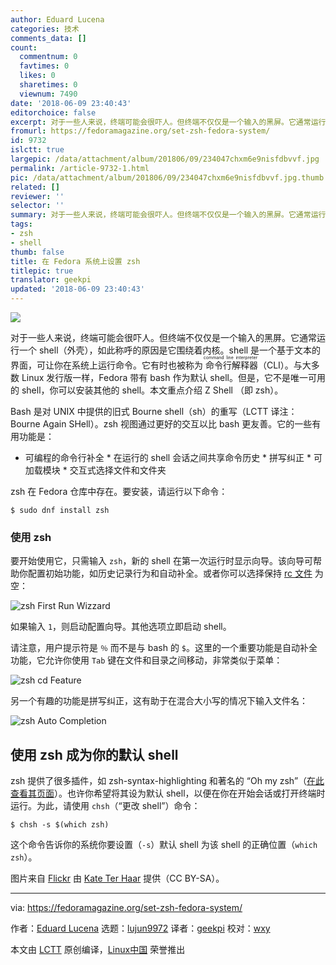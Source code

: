 ```yaml
---
author: Eduard Lucena
categories: 技术
comments_data: []
count:
  commentnum: 0
  favtimes: 0
  likes: 0
  sharetimes: 0
  viewnum: 7490
date: '2018-06-09 23:40:43'
editorchoice: false
excerpt: 对于一些人来说，终端可能会很吓人。但终端不仅仅是一个输入的黑屏。它通常运行一个 shell（外壳），如此称呼的原因是它围绕着内核。
fromurl: https://fedoramagazine.org/set-zsh-fedora-system/
id: 9732
islctt: true
largepic: /data/attachment/album/201806/09/234047chxm6e9nisfdbvvf.jpg
permalink: /article-9732-1.html
pic: /data/attachment/album/201806/09/234047chxm6e9nisfdbvvf.jpg.thumb.jpg
related: []
reviewer: ''
selector: ''
summary: 对于一些人来说，终端可能会很吓人。但终端不仅仅是一个输入的黑屏。它通常运行一个 shell（外壳），如此称呼的原因是它围绕着内核。
tags:
- zsh
- shell
thumb: false
title: 在 Fedora 系统上设置 zsh
titlepic: true
translator: geekpi
updated: '2018-06-09 23:40:43'
---
```


![](/data/attachment/album/201806/09/234047chxm6e9nisfdbvvf.jpg)


对于一些人来说，终端可能会很吓人。但终端不仅仅是一个输入的黑屏。它通常运行一个 shell（外壳），如此称呼的原因是它围绕着内核。shell 是一个基于文本的界面，可让你在系统上运行命令。它有时也被称为<ruby> 命令行解释器 <rt>  command line interpreter </rt></ruby>（CLI）。与大多数 Linux 发行版一样，Fedora 带有 bash 作为默认 shell。但是，它不是唯一可用的 shell，你可以安装其他的 shell。本文重点介绍 Z Shell （即 zsh）。


Bash 是对 UNIX 中提供的旧式 Bourne shell（sh）的重写（LCTT 译注：Bourne Again SHell）。zsh 视图通过更好的交互以比 bash 更友善。它的一些有用功能是：


* 可编程的命令行补全 \* 在运行的 shell 会话之间共享命令历史 \* 拼写纠正 \* 可加载模块 \* 交互式选择文件和文件夹


zsh 在 Fedora 仓库中存在。要安装，请运行以下命令：



```
$ sudo dnf install zsh

```

### 使用 zsh


要开始使用它，只需输入 `zsh`，新的 shell 在第一次运行时显示向导。该向导可帮助你配置初始功能，如历史记录行为和自动补全。或者你可以选择保持 [rc 文件](https://en.wikipedia.org/wiki/Configuration_file) 为空：


![zsh First Run Wizzard](/data/attachment/album/201806/09/234047gku3vovll47okfhj.gif)


如果输入 `1`，则启动配置向导。其他选项立即启动 shell。


请注意，用户提示符是 `％` 而不是与 bash 的 `$`。这里的一个重要功能是自动补全功能，它允许你使用 `Tab` 键在文件和目录之间移动，非常类似于菜单：


![zsh cd Feature](/data/attachment/album/201806/09/234048f537y5cb7lwlbm77.gif)


另一个有趣的功能是拼写纠正，这有助于在混合大小写的情况下输入文件名：


![zsh Auto Completion](/data/attachment/album/201806/09/234048eo5s85zosx23ccns.gif)


使用 zsh 成为你的默认 shell
-------------------


zsh 提供了很多插件，如 zsh-syntax-highlighting 和著名的 “Oh my zsh”（[在此查看其页面](http://ohmyz.sh/)）。也许你希望将其设为默认 shell，以便在你在开始会话或打开终端时运行。为此，请使用 `chsh`（“更改 shell”）命令：



```
$ chsh -s $(which zsh)

```

这个命令告诉你的系统你要设置（`-s`）默认 shell 为该 shell 的正确位置（`which zsh`）。


图片来自 [Flickr](https://www.flickr.com/photos/katerha/34714051013/) 由 [Kate Ter Haar](https://www.flickr.com/photos/katerha/) 提供（CC BY-SA）。




---


via: <https://fedoramagazine.org/set-zsh-fedora-system/>


作者：[Eduard Lucena](https://fedoramagazine.org/author/x3mboy/) 选题：[lujun9972](https://github.com/lujun9972) 译者：[geekpi](https://github.com/geekpi) 校对：[wxy](https://github.com/wxy)


本文由 [LCTT](https://github.com/LCTT/TranslateProject) 原创编译，[Linux中国](https://linux.cn/) 荣誉推出